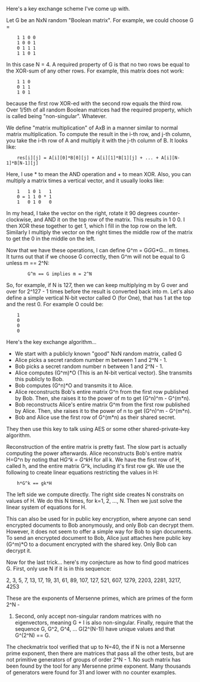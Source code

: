 Here's a key exchange scheme I've come up with.

Let G be an NxN random "Boolean matrix".  For example, we could choose G =

        1 1 0 0 
        1 0 0 1 
        0 1 1 1 
        1 1 0 1

In this case N = 4.  A required property of G is that no two rows be equal to
the XOR-sum of any other rows.  For example, this matrix does not work:

        1 1 0
        0 1 1
        1 0 1

because the first row XOR-ed with the second row equals the third row.  Over
1/5th of all random Boolean matrices had the required property, which is called
being "non-singular".  Whatever.

We define "matrix multiplication" of AxB in a manner similar to normal matrix
multiplication.  To compute the result in the i-th row, and j-th column, you
take the i-th row of A and multiply it with the j-th column of B.  It looks
like:

        res[i][j] = A[i][0]*B[0][j] + A[i][1]*B[1][j] + ... + A[i][N-1]*B[N-1][j]

Here, I use * to mean the AND operation and + to mean XOR.  Also, you can
multiply a matrix times a vertical vector, and it usually looks like:

        1   1 0 1   1
        0 = 1 1 0 * 1
        1   0 1 0   0

In my head, I take the vector on the right, rotate it 90 degrees
counter-clockwise, and AND it on the top row of the matrix.  This results in 1 0
0.  I then XOR these together to get 1, which I fill in the top row on the left.
Similarly I multiply the vector on the right times the middle row of the matrix
to get the 0 in the middle on the left.

Now that we have these operations, I can define G^m = G*G*G*G... m times.  It
turns out that if we choose G correctly, then G^m will not be equal to G unless
m == 2^N:

            G^m == G implies m = 2^N

So, for example, if N is 127, then we can keep multiplying m by G over and over
for 2^127 - 1 times before the result is converted back into m.  Let's also
define a simple vertical N-bit vector called O (for One), that has 1 at the
top and the rest 0.  For example O could be:

        1
        0
        0
        0

Here's the key exchange algorithm...

- We start with a publicly known "good" NxN random matrix, called G
- Alice picks a secret random number m between 1 and 2^N - 1.
- Bob picks a secret random number n between 1 and 2^N - 1.
- Alice computes (G^m)*O (This is an N-bit vertical vector).  She transmits this
  publicly to Bob.
- Bob computes (G^n)*O and transmits it to Alice.
- Alice reconstructs Bob's entire matrix G^n from the first row published by
  Bob.  Then, she raises it to the power of m to get (G^n)^m - G^(m*n). 
- Bob reconstructs Alice's entire matrix G^m from the first row published by
  Alice.  Then, she raises it to the power of n to get (G^n)^m - G^(m*n). 
- Bob and Alice use the first row of G^(m*n) as their shared secret.

They then use this key to talk using AES or some other shared-private-key algorithm.

Reconstruction of the entire matrix is pretty fast.  The slow part is actually
computing the power afterwards.  Alice reconstructs Bob's entire matrix H=G^n by
noting that H*G^k = G^k*H for all k.  We have the first row of H, called h, and
the entire matrix G^k, including it's first row gk.  We use the following to
create linear equations restricting the values in H:

        h*G^k == gk*H

The left side we compute directly.  The right side creates N constraits on
values of H.  We do this N times, for k=1, 2, ..., N.  Then we just solve the
linear system of equations for H.

This can also be used for in public key encryption, where anyone can send
encrypted documents to Bob anonymously, and only Bob can decrypt them.  However,
it does not seem to offer a simple way for Bob to sign documents.  To send an
encrypted document to Bob, Alice just attaches here public key (G^m)*O to a
document encrypted with the shared key.  Only Bob can decrypt it.

Now for the last trick... here's my conjecture as how to find good matrices G.
First, only use N if it is in this sequence:

2, 3, 5, 7, 13, 17, 19, 31, 61, 89, 107, 127, 521, 607, 1279, 2203, 2281, 3217, 4253

These are the exponents of Mersenne primes, which are primes of the form 2^N -
1.  Second, only accept non-singular random matrices with no eigenvectors,
meaning G + I is also non-singular.  Finally, require that the sequence G, G^2,
G^4, ... G(2^(N-1)) have unique values and that G^(2^N) == G.

The checkmatrix tool verified that up to N=40, the if N is not a Mersenne prime
exponent, then there are matrices that pass all the other tests, but are not
primitive generators of groups of order 2^N - 1.  No such matrix has been found
by the tool for any Mersenne prime exponent.  Many thousands of generators were
found for 31 and lower with no counter examples.
